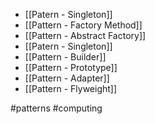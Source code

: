 * [[Patern - Singleton]]
* [[Pattern - Factory Method]]
* [[Pattern - Abstract Factory]]
* [[Patern - Singleton]]
* [[Pattern - Builder]]
* [[Pattern - Prototype]]
* [[Pattern - Adapter]]
* [[Pattern - Flyweight]]

#patterns #computing